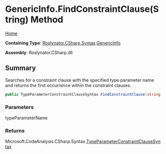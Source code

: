 # GenericInfo\.FindConstraintClause\(String\) Method

[Home](../../../../../README.md)

**Containing Type**: [Roslynator.CSharp.Syntax](../../README.md)\.[GenericInfo](../README.md)

**Assembly**: Roslynator\.CSharp\.dll

## Summary

Searches for a constraint clause with the specified type parameter name and returns the first occurrence within the constraint clauses\.

```csharp
public TypeParameterConstraintClauseSyntax FindConstraintClause(string typeParameterName)
```

### Parameters

typeParameterName



### Returns

Microsoft\.CodeAnalysis\.CSharp\.Syntax\.[TypeParameterConstraintClauseSyntax](https://docs.microsoft.com/en-us/dotnet/api/microsoft.codeanalysis.csharp.syntax.typeparameterconstraintclausesyntax)

